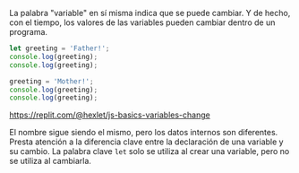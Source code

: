 
La palabra "variable" en sí misma indica que se puede cambiar. Y de hecho, con el tiempo, los valores de las variables pueden cambiar dentro de un programa.

```javascript
let greeting = 'Father!';
console.log(greeting);
console.log(greeting);

greeting = 'Mother!';
console.log(greeting);
console.log(greeting);
```

https://replit.com/@hexlet/js-basics-variables-change

El nombre sigue siendo el mismo, pero los datos internos son diferentes. Presta atención a la diferencia clave entre la declaración de una variable y su cambio. La palabra clave `let` solo se utiliza al crear una variable, pero no se utiliza al cambiarla.

